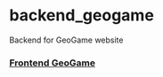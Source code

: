 # backend_geogame
Backend for GeoGame website

### [Frontend GeoGame](https://github.com/ThibautCuchet/frontend_geogame)
